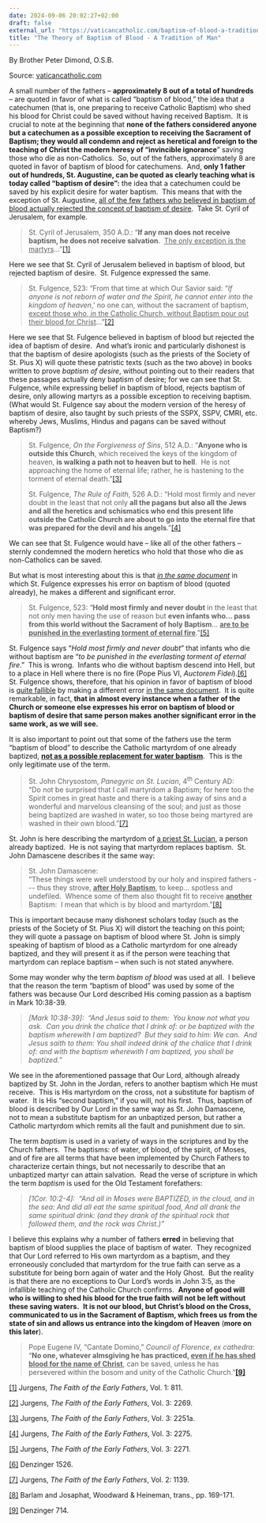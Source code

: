 ```yaml
---
date: 2024-09-06 20:02:27+02:00
draft: false
external_url: "https://vaticancatholic.com/baptism-of-blood-a-tradition-of-man/"
title: "The Theory of Baptism of Blood - A Tradition of Man"
---
```



By Brother Peter Dimond, O.S.B.

Source: [vaticancatholic.com](https://vaticancatholic.com/baptism-of-blood-a-tradition-of-man/)


<p>A small number of the fathers – <strong>approximately 8 out of a total of hundreds</strong> – are quoted in favor of what is called “baptism of blood,” the idea that a catechumen (that is, one preparing to receive Catholic Baptism) who shed his blood for Christ could be saved without having received Baptism.  It is crucial to note at the beginning that <strong>none of the fathers considered anyone but a catechumen as a possible exception to receiving the Sacrament of Baptism; they would all condemn and reject as heretical and foreign to the teaching of Christ the modern heresy of “invincible ignorance</strong>” saving those who die as non-Catholics.  So, out of the fathers, approximately 8 are quoted in favor of baptism of blood for catechumens.  And, <strong>only 1 father out of hundreds, St. Augustine, can be quoted as clearly teaching what is today called “baptism of desire”:</strong> the idea that a catechumen could be saved by his explicit desire for water baptism.  This means that with the exception of St. Augustine, <u>all of the few fathers who believed in baptism of blood actually rejected the concept of baptism of desire</u>.  Take St. Cyril of Jerusalem, for example.</p>
<blockquote>
<p>St. Cyril of Jerusalem, 350 A.D.: “<strong>If any man does not receive baptism, he does not receive salvation</strong>.  <u>The only exception is the martyrs</u>...”<a href="#_edn1" name="_ednref1">[1]</a></p>
</blockquote>
<p>Here we see that St. Cyril of Jerusalem believed in baptism of blood, but rejected baptism of desire.  St. Fulgence expressed the same. </p>
<blockquote>
<p>St. Fulgence, 523: “From that time at which Our Savior said: “<em>If anyone is not reborn of water and the Spirit, he cannot enter into the kingdom of heaven</em>,’ no one can, without the sacrament of baptism, <u>except those who, in the Catholic Church, without Baptism pour out their blood for Christ</u>…”<a href="#_edn2" name="_ednref2">[2]</a></p>
</blockquote>
<p>Here we see that St. Fulgence believed in baptism of blood but rejected the idea of baptism of desire.  And what’s ironic and particularly dishonest is that the baptism of desire apologists (such as the priests of the Society of St. Pius X) will quote these patristic texts (such as the two above) in books written to prove <em>baptism of desire</em>, without pointing out to their readers that these passages actually deny baptism of desire; for we can see that St. Fulgence, while expressing belief in baptism of blood, rejects baptism of desire, only allowing martyrs as a possible exception to receiving baptism.  (What would St. Fulgence say about the modern version of the heresy of baptism of desire, also taught by such priests of the SSPX, SSPV, CMRI, etc. whereby Jews, Muslims, Hindus and pagans can be saved without Baptism?) </p>
<blockquote>
<p>St. Fulgence, <em>On the Forgiveness of Sins</em>, 512 A.D.: “<strong>Anyone who is outside this Church</strong>, which received the keys of the kingdom of heaven, <strong>is walking a path not to heaven but to hell</strong>.  He is not approaching the home of eternal life; rather, he is hastening to the torment of eternal death.”<a href="#_edn3" name="_ednref3">[3]</a>    </p>
<p>St. Fulgence, <em>The Rule of Faith</em>, 526 A.D.: “Hold most firmly and never doubt in the least that not only <strong>all the pagans but also all the Jews and all the heretics and schismatics who end this present life outside the Catholic Church are about to go into the eternal fire that was prepared for the devil and his angels</strong>.”<a href="#_edn4" name="_ednref4">[4]</a>    </p>
</blockquote>
<p>We can see that St. Fulgence would have – like all of the other fathers – sternly condemned the modern heretics who hold that those who die as non-Catholics can be saved.</p>
<p>But what is most interesting about this is that <em><u>in the same document</u></em> in which St. Fulgence expresses his error on baptism of blood (quoted already), he makes a different and significant error.</p>
<blockquote>
<p>St. Fulgence, 523: “<strong>Hold most firmly and never doubt</strong> in the least that not only men having the use of reason but <strong>even infants who… pass from this world without the Sacrament of holy Baptism</strong>… <strong><u>are to be punished in the everlasting torment of eternal fire</u></strong>.”<a href="#_edn5" name="_ednref5">[5]</a></p>
</blockquote>
<p>St. Fulgence says “<em>Hold most firmly and never doubt</em>” that infants who die without baptism are “<em>to be punished in the everlasting torment of eternal fire</em>.”  This is wrong.  Infants who die without baptism descend into Hell, but to a place in Hell where there is no fire (Pope Pius VI, <em>Auctorem Fidei</em>).<a href="#_edn6" name="_ednref6">[6]</a>  St. Fulgence shows, therefore, that his opinion in favor of baptism of blood is <u>quite fallible</u> by making a different error <u>in the same document</u>.  It is quite remarkable, in fact, <strong>that in almost every instance when a father of the Church or someone else expresses his error on baptism of blood or baptism of desire that same person makes another significant error in the same work, as we will see. </strong> </p>
<p>It is also important to point out that some of the fathers use the term “baptism of blood” to describe the Catholic martyrdom of one already baptized, <strong><u>not as a possible replacement for water baptism</u></strong>.  This is the only legitimate use of the term.</p>
<blockquote>
<p>St. John Chrysostom, <em>Panegyric on St. Lucian</em>, 4<sup>th</sup> Century AD:<br />“Do not be surprised that I call martyrdom a Baptism; for here too the Spirit comes in great haste and there is a taking away of sins and a wonderful and marvelous cleansing of the soul; and just as those being baptized are washed in water, so too those being martyred are washed in their own blood.”<a href="#_edn7" name="_ednref7">[7]</a></p>
</blockquote>
<p>St. John is here describing the martyrdom of <u>a priest St. Lucian</u>, a person already baptized.  He is not saying that martyrdom replaces baptism.  St. John Damascene describes it the same way:</p>
<blockquote>
<p>St. John Damascene:<br />“These things were well understood by our holy and inspired fathers --- thus they strove, <strong><u>after Holy Baptism</u></strong>, to keep... spotless and undefiled.  Whence some of them also thought fit to receive <strong><u>another</u></strong> Baptism:  I mean that which is by blood and martyrdom.”<a href="#_edn8" name="_ednref8">[8]</a></p>
</blockquote>
<p>This is important because many dishonest scholars today (such as the priests of the Society of St. Pius X) will distort the teaching on this point; they will quote a passage on baptism of blood where St. John is simply speaking of baptism of blood as a Catholic martyrdom for one already baptized, and they will present it as if the person were teaching that martyrdom can replace baptism – when such is not stated anywhere.</p>
<p>Some may wonder why the term <em>baptism of blood</em> was used at all.  I believe that the reason the term “baptism of blood” was used by some of the fathers was because Our Lord described His coming passion as a baptism in Mark 10:38-39.</p>
<blockquote>
<p><em>[Mark 10:38-39]:  “And Jesus said to them:  You know not what you ask.  Can you drink the chalice that I drink of: or be baptized with the baptism wherewith I am baptized?  But they said to him: We can.  And Jesus saith to them: You shall indeed drink of the chalice that I drink of: and with the baptism wherewith I am baptized, you shall be baptized.”</em></p>
</blockquote>
<p>We see in the aforementioned passage that Our Lord, although already baptized by St. John in the Jordan, refers to another baptism which He must receive.  This is His martyrdom on the cross, not a substitute for baptism of water.  It is His “second baptism,” if you will, not his first.  Thus, baptism of blood is described by Our Lord in the same way as St. John Damascene<em>, </em>not to mean a substitute baptism for an unbaptized person, but rather a Catholic martyrdom which remits all the fault and punishment due to sin.</p>
<p>The term <em>baptism</em> is used in a variety of ways in the scriptures and by the Church fathers.  The baptisms: of water, of blood, of the spirit, of Moses, and of fire are all terms that have been implemented by Church Fathers to characterize certain things, but not necessarily to describe that an unbaptized martyr can attain salvation.  Read the verse of scripture in which the term <em>baptism</em> is used for the Old Testament forefathers:</p>
<blockquote>
<p><em>[1Cor. 10:2-4]:  “And all in Moses were BAPTIZED, in the cloud, and in the sea: And did all eat the same spiritual food, And all drank the same spiritual drink: (and they drank of the spiritual rock that followed them, and the rock was Christ.)”</em></p>
</blockquote>
<p>I believe this explains why a number of fathers <strong>erred</strong> in believing that baptism of blood supplies the place of baptism of water.  They recognized that Our Lord referred to His own martyrdom as a baptism, and they erroneously concluded that martyrdom for the true faith can serve as a substitute for being born again of water and the Holy Ghost.  But the reality is that there are no exceptions to Our Lord’s words in John 3:5, as the infallible teaching of the Catholic Church confirms.  <strong>Anyone of good will who is willing to shed his blood for the true faith will not be left without these saving waters.</strong>  <strong>It is not our blood, but Christ’s blood on the Cross, communicated to us in the Sacrament of Baptism, which frees us from the state of sin and allows us entrance into the kingdom of Heaven</strong> (<strong>more on this later</strong>).</p>
<blockquote>
<p>Pope Eugene IV, “Cantate Domino,” <em>Council of Florence</em>, <em>ex cathedra</em>:  “<strong>No one, whatever almsgiving he has practiced, <u>even if he has shed blood for the name of Christ</u></strong>, can be saved, unless he has persevered within the bosom and unity of the Catholic Church.”<a href="#_edn9" name="_ednref9"><strong>[9]</strong></a></p>
</blockquote>
<div class="footnotes">
<p><a href="#_ednref1" name="_edn1">[1]</a> Jurgens, <em>The Faith of the Early Fathers</em>, Vol. 1: 811.</p>
<p><a href="#_ednref2" name="_edn2">[2]</a> Jurgens, <em>The Faith of the Early Fathers</em>, Vol. 3: 2269.</p>
<p><a href="#_ednref3" name="_edn3">[3]</a> Jurgens, <em>The Faith of the Early Fathers</em>, Vol. 3: 2251a.</p>
<p><a href="#_ednref4" name="_edn4">[4]</a> Jurgens, <em>The Faith of the Early Fathers</em>, Vol. 3: 2275.</p>
<p><a href="#_ednref5" name="_edn5">[5]</a> Jurgens, <em>The Faith of the Early Fathers</em>, Vol. 3: 2271.</p>
<p><a href="#_ednref6" name="_edn6">[6]</a> Denzinger 1526.</p>
<p><a href="#_ednref7" name="_edn7">[7]</a> Jurgens, <em>The Faith of the Early Fathers</em>, Vol. 2: 1139.</p>
<p><a href="#_ednref8" name="_edn8">[8]</a> Barlam and Josaphat, Woodward &amp; Heineman, trans., pp. 169-171.</p>
<p><a href="#_ednref9" name="_edn9">[9]</a> Denzinger 714.</p>
</div>
